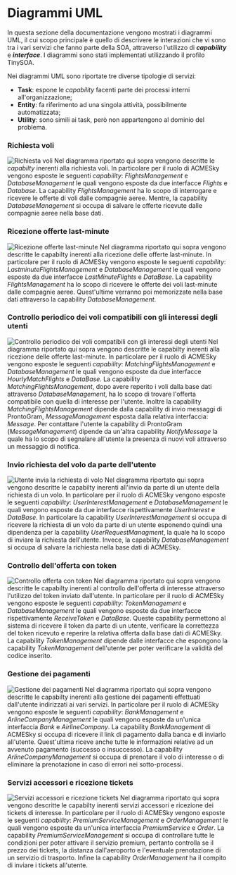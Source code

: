 
# Diagrammi UML

In questa sezione della documentazione vengono mostrati i diagrammi UML, il cui scopo principale è quello di descrivere le interazioni che vi sono tra i vari servizi che fanno parte della SOA, attraverso l'utilizzo di ***capability*** e ***interface***. I diagrammi sono stati implementati utilizzando il profilo TinySOA.

Nei diagrammi UML sono riportate tre diverse tipologie di servizi:
* __Task__: espone le *capability* facenti parte dei processi interni all'organizzazione;
* __Entity__: fa riferimento ad una singola attività, possibilmente automatizzata;
* __Utility__: sono simili ai task, però non appartengono al dominio del problema.

### Richiesta voli
![Richiesta voli](UML/img/diagram1.png)
Nel diagramma riportato qui sopra vengono descritte le *capabilty* inerenti alla richiesta voli. In particolare per il ruolo di ACMESky vengono esposte le seguenti *capability*: *FlightsManagement* e *DatabaseManagement* le quali vengono esposte da due interfacce *Flights* e *Database*.
La capability *FlightsManagement* ha lo scopo di interrogare e ricevere le offerte di voli dalle compagnie aeree. Mentre, la capability *DatabaseManagement* si occupa di salvare le offerte ricevute dalle compagnie aeree nella base dati.

### Ricezione offerte last-minute
![Ricezione offerte last-minute](UML/img/diagram2.png)
Nel diagramma riportato qui sopra vengono descritte le capabilty inerenti alla ricezione delle offerte last-minute. In particolare per il ruolo di ACMESky vengono esposte le seguenti *capability*: *LastminuteFlightsManagement* e *DatabaseManagement* le quali vengono esposte da due interfacce *LastMinuteFlights* e *DataBase*.
La capability *FlightsManagement* ha lo scopo di ricevere le offerte dei voli last-minute dalle compagnie aeree. Quest'ultime verranno poi memorizzate nella base dati  attraverso la capability *DatabaseManagement*.

### Controllo periodico dei voli compatibili con gli interessi degli utenti 
![Controllo periodico dei voli compatibili con gli interessi degli utenti](UML/img/diagram3.png)
Nel diagramma riportato qui sopra vengono descritte le capabilty inerenti alla ricezione delle offerte last-minute. In particolare per il ruolo di ACMESky vengono esposte le seguenti *capability*: *MatchingFlightsManagement* e *DatabaseManagement* le quali vengono esposte da due interfacce *HourlyMatchFlights* e *DataBase*.
La capability *MatchingFlightsManagement*, dopo avere reperito i voli dalla base dati attraverso *DatabaseManagement*, ha lo scopo di trovare l'offerta compatibile con quella di interesse per l'utente. Inoltre la capability *MatchingFlightsManagement* dipende dalla capability di invio messaggi di ProntoGram, *MessageManagement* esposta dalla relativa interfaccia: *Message*.
Per contattare l'utente la capability di ProntoGram (*MessageManagement*) dipende da un'altra capability *NotifyMessage* la quale ha lo scopo di segnalare all'utente la presenza di nuovi voli attraverso un messaggio di notifica.

### Invio richiesta del volo da parte dell'utente
![Utente invia la richiesta di volo](UML/img/diagram4.png)
Nel diagramma riportato qui sopra vengono descritte le capabilty inerenti all'invio da parte di un utente della richiesta di un volo.
In particolare per il ruolo di ACMESky vengono esposte le seguenti *capability*: *UserInterestManagement* e *DatabaseManagement* le quali vengono esposte da due interfacce rispettivamente *UserInterest* e *DataBase*.
In particolare la capability *UserInterestManagement* si occupa di ricevere la richiesta di un volo da parte di un utente esponendo quindi una dipendenza per la capability *UserRequestManagment*, la quale ha lo scopo di inviare la richiesta dell'utente.
Invece, la capability *DatabaseManagement* si occupa di salvare la richiesta nella base dati di ACMESky.


### Controllo dell'offerta con token
![Controllo offerta con token](UML/img/diagram5.png)
Nel diagramma riportato qui sopra vengono descritte le capabilty inerenti al controllo dell'offerta di interesse attraverso l'utilizzo del token inviato dall'utente.
In particolare per il ruolo di ACMESky vengono esposte le seguenti *capability*: *TokenManagement* e *DatabaseManagement* le quali vengono esposte da due interfacce rispettivamente *ReceiveToken* e *DataBase*.
Queste capability permettono al sistema di ricevere il token da parte di un utente, verificare la correttezza del token ricevuto e reperire la relativa
offerta dalla base dati di ACMESky.
 La capability *TokenManagement* dipende dalle interfacce che espongono la capability *TokenManagement* dell'utente per poter verificare la validità del codice inserito.

### Gestione dei pagamenti
![Gestione dei pagamenti](UML/img/diagram6.png)
Nel diagramma riportato qui sopra vengono descritte le capabilty inerenti alla gestione dei pagamenti effettuati dall'utente indirizzati ai vari servizi.
In particolare per il ruolo di ACMESky vengono esposte le seguenti *capability*: *BankManagement* e *ArlineCompanyManagement* le quali vengono esposte da un'unica interfaccia *Bank* e *AirlineCompany*.
La capability *BankManagement* di ACMESky si occupa di ricevere il link di pagamento dalla banca e di inviarlo all'utente. Quest'ultima riceve anche tutte le informazioni relative ad un avvenuto pagamento (successo o insuccesso).
La capability *ArlineCompanyManagement* si occupa di prenotare il volo di interesse o di eliminare la prenotazione in caso di errori nei sotto-processi.

### Servizi accessori e ricezione tickets 
![Servizi accessori e ricezione tickets ](UML/img/diagram7.png)
Nel diagramma riportato qui sopra vengono descritte le capabilty inerenti servizi accessori e ricezione dei tickets di interesse.
In particolare per il ruolo di ACMESky vengono esposte le seguenti *capability*: *PremiumServiceManagement* e *OrderManagement* le quali vengono esposte da un'unica interfaccia *PremiumService* e *Order*.
La capability *PremiumServiceManagement* si occupa di controllare tutte le condizioni per poter attivare il servizio premium, pertanto controlla se il prezzo dei tickets, la distanza dall'aeroporto e l'eventuale prenotazione di un servizio di trasporto.
Infine la capability  *OrderManagement* ha il compito di inviare i tickets all'utente.

&nbsp;
<div class="page-break"></div>
